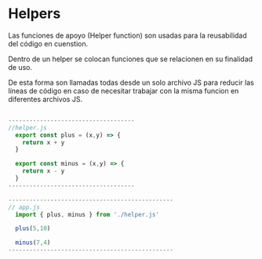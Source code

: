 # Helpers

Las funciones de apoyo (Helper function) son usadas para la reusabilidad del código en cuenstion.

Dentro de un helper se colocan funciones que se relacionen en su finalidad de uso.

  De esta forma son llamadas todas desde un solo archivo JS para reducir las líneas de código en caso de necesitar trabajar con la misma funcion en diferentes archivos JS.

~~~javascript

------------------------------------
//helper.js
  export const plus = (x,y) => {
    return x + y
  }

  export const minus = (x,y) => {
    return x - y
  }
------------------------------------

----------------------------------------------- 
// app.js
  import { plus, minus } from './helper.js'

  plus(5,10)

  minus(7,4)
-----------------------------------------------
~~~